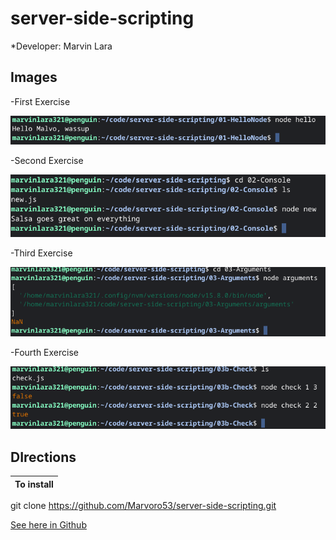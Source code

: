 # server-side-scripting

*Developer: Marvin Lara
## Images
-First Exercise

![](Images/first.png)

-Second Exercise

![](Images/second.png)

-Third Exercise

![](Images/third.png)

-Fourth Exercise

![](Images/fourth.png)



## DIrections

**To install** |
---------------|
git clone https://github.com/Marvoro53/server-side-scripting.git
 
 [See here in Github](https://github.com/Marvoro53/server-side-scripting)
